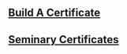 
## [Build A Certificate](BuildCertificate.md)

## [Seminary Certificates](SeminaryCertificates.md)
